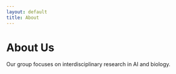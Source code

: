 ```yaml
---
layout: default
title: About
---
```


# About Us
Our group focuses on interdisciplinary research in AI and biology.
